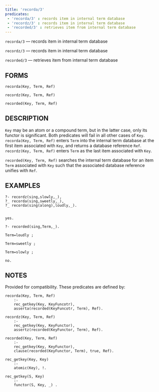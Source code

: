 ```yaml
---
title: 'recorda/3'
predicates:
 - 'recorda/3' : records item in internal term database
 - 'recordz/3' : records item in internal term database
 - 'recorded/3' : retrieves item from internal term database
---
```

`recorda/3` — records item in internal term database

`recordz/3` — records item in internal term database

`recorded/3` — retrieves item from internal term database

## FORMS
```
recorda(Key, Term, Ref)

recordz(Key, Term, Ref)

recorded(Key, Term, Ref)
```
## DESCRIPTION

`Key` may be an atom or a compound term, but in the latter case, only its functor is significant. Both predicates will fail in all other cases of `Key`. `recorda(Key, Term, Ref)` enters `Term` into the internal term database at the first item associated with `Key`, and returns a database reference `Ref`. `recordz(Key, Term, Ref)` enters `Term` as the last item associated with `Key`.

`recorded(Key, Term, Ref)` searches the internal term database for an item `Term` associated with `Key` such that the associated database reference unifies with `Ref`.

## EXAMPLES
```
?- recordz(sing,slowly,_),
?_ recorda(sing,sweetly,_),
?_ recorda(sing(along),loudly,_).


yes.

?- recorded(sing,Term,_).

Term=loudly ;

Term=sweetly ;

Term=slowly ;

no.
```

## NOTES

Provided for compatibility. These predicates are defined by:
```
recorda(Key, Term, Ref) 
    :-
    rec_getkey(Key, KeyFuncotr),
    asserta(recorded(KeyFuncotr, Term), Ref).

recordz(Key, Term, Ref) 
    :-
    rec_getkey(Key, KeyFunctor),
    assertz(recorded(KeyFunctor, Term), Ref).

recorded(Key, Term, Ref) 
    :-
    rec_getkey(Key, KeyFunctor),
    clause(recorded(KeyFunctor, Term), true, Ref).

rec_getkey(Key, Key) 
    :- 
    atomic(Key), !.

rec_getkey(S, Key) 
    :- 
    functor(S, Key, _) .

```
